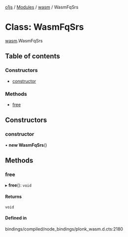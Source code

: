 [o1js](../README.md) / [Modules](../modules.md) / [wasm](../modules/wasm.md) / WasmFqSrs

# Class: WasmFqSrs

[wasm](../modules/wasm.md).WasmFqSrs

## Table of contents

### Constructors

- [constructor](wasm.WasmFqSrs.md#constructor)

### Methods

- [free](wasm.WasmFqSrs.md#free)

## Constructors

### constructor

• **new WasmFqSrs**()

## Methods

### free

▸ **free**(): `void`

#### Returns

`void`

#### Defined in

bindings/compiled/node_bindings/plonk_wasm.d.cts:2180
